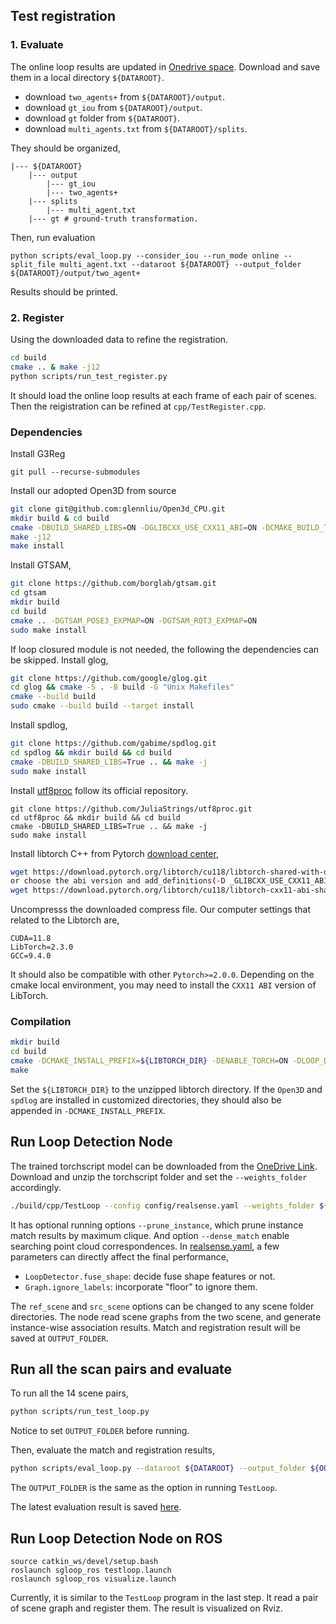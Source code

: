 ## Test registration

### 1. Evaluate
The online loop results are updated in [Onedrive space](https://hkustconnect-my.sharepoint.com/:f:/g/personal/cliuci_connect_ust_hk/Encm_4ETKV9EiZ2PRlCLVdEBy7PSe8TFejZo1LsV9Xydvg). Download and save them in a local directory ```${DATAROOT}```. 
- download ```two_agents+``` from ```${DATAROOT}/output```.
- download ```gt_iou``` from ```${DATAROOT}/output```.
- download ```gt``` folder from ```${DATAROOT}```.
- download ```multi_agents.txt``` from ```${DATAROOT}/splits```.

They should be organized,
```
|--- ${DATAROOT}
    |--- output
        |--- gt_iou
        |--- two_agents+
    |--- splits
        |--- multi_agent.txt
    |--- gt # ground-truth transformation.
```

Then, run evaluation

```
python scripts/eval_loop.py --consider_iou --run_mode online --split_file multi_agent.txt --dataroot ${DATAROOT} --output_folder ${DATAROOT}/output/two_agent+
```

Results should be printed.


### 2. Register
Using the downloaded data to refine the registration.

```bash
cd build
cmake .. & make -j12
python scripts/run_test_register.py
```

It should load the online loop results at each frame of each pair of scenes. Then the reigistration can be refined at ```cpp/TestRegister.cpp```.


### Dependencies

Install G3Reg

```angular2html
git pull --recurse-submodules
```

Install our adopted Open3D from source

```bash
git clone git@github.com:glennliu/Open3d_CPU.git
mkdir build & cd build
cmake -DBUILD_SHARED_LIBS=ON -DGLIBCXX_USE_CXX11_ABI=ON -DCMAKE_BUILD_TYPE=Release -DUSE_SYSTEM_FMT=ON ..
make -j12
make install
```

Install GTSAM,

```bash
git clone https://github.com/borglab/gtsam.git
cd gtsam
mkdir build
cd build
cmake .. -DGTSAM_POSE3_EXPMAP=ON -DGTSAM_ROT3_EXPMAP=ON
sudo make install
```

If loop closured module is not needed, the following the dependencies can be skipped.
Install glog,

```bash
git clone https://github.com/google/glog.git
cd glog && cmake -S . -B build -G "Unix Makefiles"
cmake --build build
sudo cmake --build build --target install
```

Install spdlog,

```bash
git clone https://github.com/gabime/spdlog.git
cd spdlog && mkdir build && cd build
cmake -DBUILD_SHARED_LIBS=True .. && make -j
sudo make install
```

Install [utf8proc](github.com:JuliaStrings/utf8proc.git) follow its official repository.

```angular2html
git clone https://github.com/JuliaStrings/utf8proc.git
cd utf8proc && mkdir build && cd build
cmake -DBUILD_SHARED_LIBS=True .. && make -j
sudo make install
```

Install libtorch C++ from
Pytorch [download center](https://pytorch.org/get-started/locally/#supported-linux-distributions),

```bash
wget https://download.pytorch.org/libtorch/cu118/libtorch-shared-with-deps-2.3.0%2Bcu118.zip
or choose the abi version and add_definitions(-D _GLIBCXX_USE_CXX11_ABI=1) in CMakeLists.txt
wget https://download.pytorch.org/libtorch/cu118/libtorch-cxx11-abi-shared-with-deps-2.3.0%2Bcu118.zip
```

Uncompresss the downloaded compress file. Our computer settings that related to the Libtorch are,

```
CUDA=11.8
LibTorch=2.3.0
GCC=9.4.0
```

It should also be compatible with other ```Pytorch>=2.0.0```. Depending on the cmake local environment, you may need to
install the ```CXX11 ABI``` version of LibTorch.

### Compilation

```bash
mkdir build
cd build
cmake -DCMAKE_INSTALL_PREFIX=${LIBTORCH_DIR} -DENABLE_TORCH=ON -DLOOP_DETECTION=ON ..
make
```

Set the ```${LIBTORCH_DIR}``` to the unzipped libtorch directory. If the ```Open3D``` and ```spdlog``` are installed in
customized directories, they should also be appended in ```-DCMAKE_INSTALL_PREFIX```.



## Run Loop Detection Node

The trained torchscript model can be downloaded from
the [OneDrive Link](https://hkustconnect-my.sharepoint.com/:f:/g/personal/cliuci_connect_ust_hk/Encm_4ETKV9EiZ2PRlCLVdEBTCiuBYQ4yckF7SzFTDHg6g?e=oDsTHu).
Download and unzip the torchscript folder and
set the ```--weights_folder``` accordingly.

```bash
./build/cpp/TestLoop --config config/realsense.yaml --weights_folder ${TORCHSCRIPT_FOLDER} --ref_scene /data2/sgslam/val/uc0107_00a --src_scene /data2/sgslam/val/uc0107_00b --output_folder ${OUTPUT_FOLDER}
```

It has optional running options ```--prune_instance```, which prune instance match results by maximum clique. And
option ```--dense_match``` enable searching point cloud correspondences.
In [realsense.yaml](config/realsense.yaml), a few parameters can directly affect the final performance,

- ```LoopDetector.fuse_shape```: decide fuse shape features or not.
- ```Graph.ignore_labels```: incorporate "floor" to ignore them.

The ```ref_scene``` and ```src_scene``` options can be changed to any scene folder directories. The node read scene
graphs from the two scene, and generate instance-wise association results. Match and registration result will be saved
at ```OUTPUT_FOLDER```.

## Run all the scan pairs and evaluate

To run all the 14 scene pairs,

```bash
python scripts/run_test_loop.py
```

Notice to set ```OUTPUT_FOLDER``` before running.

Then, evaluate the match and registration results,

```bash
python scripts/eval_loop.py --dataroot ${DATAROOT} --output_folder ${OUTPUT_FOLDER} --match_folder ${MATCH_FOLDER}
```

The ```OUTPUT_FOLDER``` is the same as the option in running ```TestLoop```.

The latest evaluation result is saved [here](eval/v2_dense.txt).

## Run Loop Detection Node on ROS

```
source catkin_ws/devel/setup.bash
roslaunch sgloop_ros testloop.launch
roslaunch sgloop_ros visualize.launch
```

Currently, it is similar to the ```TestLoop``` program in the last step.
It read a pair of scene graph and register them. The result is visualized on Rviz.
